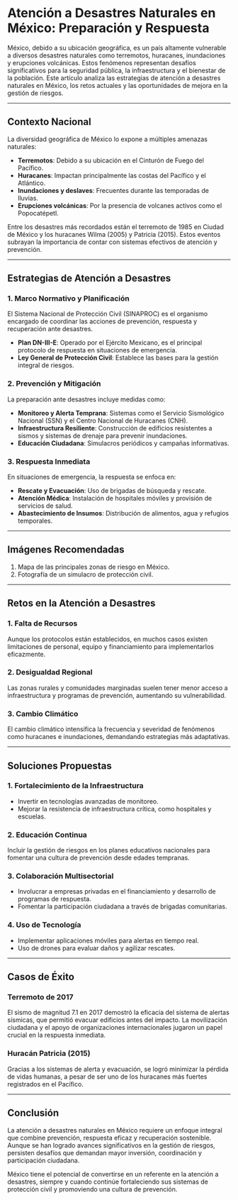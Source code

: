 # Atención a Desastres Naturales en México: Preparación y Respuesta

México, debido a su ubicación geográfica, es un país altamente vulnerable a diversos desastres naturales como terremotos, huracanes, inundaciones y erupciones volcánicas. Estos fenómenos representan desafíos significativos para la seguridad pública, la infraestructura y el bienestar de la población. Este artículo analiza las estrategias de atención a desastres naturales en México, los retos actuales y las oportunidades de mejora en la gestión de riesgos.

---

## Contexto Nacional

La diversidad geográfica de México lo expone a múltiples amenazas naturales:

- **Terremotos**: Debido a su ubicación en el Cinturón de Fuego del Pacífico.
- **Huracanes**: Impactan principalmente las costas del Pacífico y el Atlántico.
- **Inundaciones y deslaves**: Frecuentes durante las temporadas de lluvias.
- **Erupciones volcánicas**: Por la presencia de volcanes activos como el Popocatépetl.

Entre los desastres más recordados están el terremoto de 1985 en Ciudad de México y los huracanes Wilma (2005) y Patricia (2015). Estos eventos subrayan la importancia de contar con sistemas efectivos de atención y prevención.

---

## Estrategias de Atención a Desastres

### 1. **Marco Normativo y Planificación**

El Sistema Nacional de Protección Civil (SINAPROC) es el organismo encargado de coordinar las acciones de prevención, respuesta y recuperación ante desastres.

- **Plan DN-III-E**: Operado por el Ejército Mexicano, es el principal protocolo de respuesta en situaciones de emergencia.
- **Ley General de Protección Civil**: Establece las bases para la gestión integral de riesgos.

### 2. **Prevención y Mitigación**

La preparación ante desastres incluye medidas como:

- **Monitoreo y Alerta Temprana**: Sistemas como el Servicio Sismológico Nacional (SSN) y el Centro Nacional de Huracanes (CNH).
- **Infraestructura Resiliente**: Construcción de edificios resistentes a sismos y sistemas de drenaje para prevenir inundaciones.
- **Educación Ciudadana**: Simulacros periódicos y campañas informativas.

### 3. **Respuesta Inmediata**

En situaciones de emergencia, la respuesta se enfoca en:

- **Rescate y Evacuación**: Uso de brigadas de búsqueda y rescate.
- **Atención Médica**: Instalación de hospitales móviles y provisión de servicios de salud.
- **Abastecimiento de Insumos**: Distribución de alimentos, agua y refugios temporales.

---

## Imágenes Recomendadas

1. Mapa de las principales zonas de riesgo en México.
2. Fotografía de un simulacro de protección civil.

---

## Retos en la Atención a Desastres

### 1. **Falta de Recursos**

Aunque los protocolos están establecidos, en muchos casos existen limitaciones de personal, equipo y financiamiento para implementarlos eficazmente.

### 2. **Desigualdad Regional**

Las zonas rurales y comunidades marginadas suelen tener menor acceso a infraestructura y programas de prevención, aumentando su vulnerabilidad.

### 3. **Cambio Climático**

El cambio climático intensifica la frecuencia y severidad de fenómenos como huracanes e inundaciones, demandando estrategias más adaptativas.

---

## Soluciones Propuestas

### 1. **Fortalecimiento de la Infraestructura**

- Invertir en tecnologías avanzadas de monitoreo.
- Mejorar la resistencia de infraestructura crítica, como hospitales y escuelas.

### 2. **Educación Continua**

Incluir la gestión de riesgos en los planes educativos nacionales para fomentar una cultura de prevención desde edades tempranas.

### 3. **Colaboración Multisectorial**

- Involucrar a empresas privadas en el financiamiento y desarrollo de programas de respuesta.
- Fomentar la participación ciudadana a través de brigadas comunitarias.

### 4. **Uso de Tecnología**

- Implementar aplicaciones móviles para alertas en tiempo real.
- Uso de drones para evaluar daños y agilizar rescates.

---

## Casos de Éxito

### Terremoto de 2017

El sismo de magnitud 7.1 en 2017 demostró la eficacia del sistema de alertas sísmicas, que permitió evacuar edificios antes del impacto. La movilización ciudadana y el apoyo de organizaciones internacionales jugaron un papel crucial en la respuesta inmediata.

### Huracán Patricia (2015)

Gracias a los sistemas de alerta y evacuación, se logró minimizar la pérdida de vidas humanas, a pesar de ser uno de los huracanes más fuertes registrados en el Pacífico.

---

## Conclusión

La atención a desastres naturales en México requiere un enfoque integral que combine prevención, respuesta eficaz y recuperación sostenible. Aunque se han logrado avances significativos en la gestión de riesgos, persisten desafíos que demandan mayor inversión, coordinación y participación ciudadana.

México tiene el potencial de convertirse en un referente en la atención a desastres, siempre y cuando continúe fortaleciendo sus sistemas de protección civil y promoviendo una cultura de prevención.
